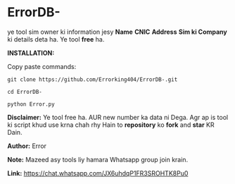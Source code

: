 # ErrorDB-
ye tool sim owner ki information jesy
**Name**
**CNIC**
**Address**
**Sim ki Company** 
ki details deta ha.
Ye tool **free** ha. 

**INSTALLATION:**

Copy paste commands:
```
git clone https://github.com/Errorking404/ErrorDB-.git
```
```
cd ErrorDB-
```
```
python Error.py
```

**Disclaimer:**
             Ye tool free ha. AUR new number ka data ni Dega. Agr ap is tool ki script khud use krna chah rhy Hain to **repository** ko **fork** and **star** KR Dain.

**Author:**
         Error

**Note:**
 Mazeed asy tools liy hamara Whatsapp group join krain. 

**Link:**
https://chat.whatsapp.com/JX6uhdqP1FR3SROHTK8Pu0
